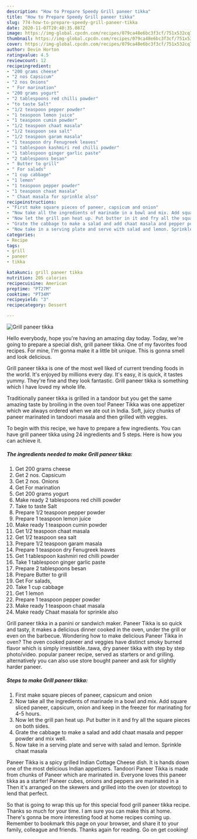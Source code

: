 ```yaml
---
description: "How to Prepare Speedy Grill paneer tikka"
title: "How to Prepare Speedy Grill paneer tikka"
slug: 774-how-to-prepare-speedy-grill-paneer-tikka
date: 2020-11-07T20:40:35.087Z
image: https://img-global.cpcdn.com/recipes/079ca48e6bc3f3cf/751x532cq70/grill-paneer-tikka-recipe-main-photo.jpg
thumbnail: https://img-global.cpcdn.com/recipes/079ca48e6bc3f3cf/751x532cq70/grill-paneer-tikka-recipe-main-photo.jpg
cover: https://img-global.cpcdn.com/recipes/079ca48e6bc3f3cf/751x532cq70/grill-paneer-tikka-recipe-main-photo.jpg
author: Devin Horton
ratingvalue: 4.5
reviewcount: 12
recipeingredient:
- "200 grams cheese"
- "2 nos Capsicum"
- "2 nos Onions"
- " For marination"
- "200 grams yogurt"
- "2 tablespoons red chilli powder"
- "to taste Salt"
- "1/2 teaspoon pepper powder"
- "1 teaspoon lemon juice"
- "1 teaspoon cumin powder"
- "1/2 teaspoon chaat masala"
- "1/2 teaspoon sea salt"
- "1/2 teaspoon garam masala"
- "1 teaspoon dry Fenugreek leaves"
- "1 tablespoon kashmiri red chilli powder"
- "1 tablespoon ginger garlic paste"
- "2 tablespoons besan"
- " Butter to grill"
- " For salads"
- "1 cup cabbage"
- "1 lemon"
- "1 teaspoon pepper powder"
- "1 teaspoon chaat masala"
- " Chaat masala for sprinkle also"
recipeinstructions:
- "First make square pieces of paneer, capsicum and onion"
- "Now take all the ingredients of marinade in a bowl and mix. Add square sliced ​​paneer, capsicum, onion and keep in the freezer for marinating for 4-5 hours."
- "Now let the grill pan heat up. Put butter in it and fry all the square pieces on both sides."
- "Grate the cabbage to make a salad and add chaat masala and pepper powder and mix well."
- "Now take in a serving plate and serve with salad and lemon. Sprinkle chaat masala"
categories:
- Recipe
tags:
- grill
- paneer
- tikka

katakunci: grill paneer tikka 
nutrition: 205 calories
recipecuisine: American
preptime: "PT27M"
cooktime: "PT34M"
recipeyield: "3"
recipecategory: Dessert

---
```



![Grill paneer tikka](https://img-global.cpcdn.com/recipes/079ca48e6bc3f3cf/751x532cq70/grill-paneer-tikka-recipe-main-photo.jpg)

Hello everybody, hope you're having an amazing day today. Today, we're going to prepare a special dish, grill paneer tikka. One of my favorites food recipes. For mine, I'm gonna make it a little bit unique. This is gonna smell and look delicious.

Grill paneer tikka is one of the most well liked of current trending foods in the world. It's enjoyed by millions every day. It's easy, it is quick, it tastes yummy. They're fine and they look fantastic. Grill paneer tikka is something which I have loved my whole life.

Traditionally paneer tikka is grilled in a tandoor but you get the same amazing taste by broiling in the oven too! Paneer Tikka was one appetizer which we always ordered when we ate out in India. Soft, juicy chunks of paneer marinated in tandoori masala and then grilled with veggies.


To begin with this recipe, we have to prepare a few ingredients. You can have grill paneer tikka using 24 ingredients and 5 steps. Here is how you can achieve it.

<!--inarticleads1-->

##### The ingredients needed to make Grill paneer tikka:

1. Get 200 grams cheese
1. Get 2 nos. Capsicum
1. Get 2 nos. Onions
1. Get  For marination
1. Get 200 grams yogurt
1. Make ready 2 tablespoons red chilli powder
1. Take to taste Salt
1. Prepare 1/2 teaspoon pepper powder
1. Prepare 1 teaspoon lemon juice
1. Make ready 1 teaspoon cumin powder
1. Get 1/2 teaspoon chaat masala
1. Get 1/2 teaspoon sea salt
1. Prepare 1/2 teaspoon garam masala
1. Prepare 1 teaspoon dry Fenugreek leaves
1. Get 1 tablespoon kashmiri red chilli powder
1. Take 1 tablespoon ginger garlic paste
1. Prepare 2 tablespoons besan
1. Prepare  Butter to grill
1. Get  For salads,
1. Take 1 cup cabbage
1. Get 1 lemon
1. Prepare 1 teaspoon pepper powder
1. Make ready 1 teaspoon chaat masala
1. Make ready  Chaat masala for sprinkle also


Grill paneer tikka in a panini or sandwich maker. Paneer Tikka is so quick and tasty, it makes a delicious dinner cooked in the oven, under the grill or even on the barbecue. Wondering how to make delicious Paneer Tikka in oven? The oven cooked paneer and veggies have distinct smoky burned flavor which is simply irresistible..tawa, dry paneer tikka with step by step photo/video. popular paneer recipe, served as starters or and grilling. alternatively you can also use store bought paneer and ask for slightly harder paneer. 

<!--inarticleads2-->

##### Steps to make Grill paneer tikka:

1. First make square pieces of paneer, capsicum and onion
1. Now take all the ingredients of marinade in a bowl and mix. Add square sliced ​​paneer, capsicum, onion and keep in the freezer for marinating for 4-5 hours.
1. Now let the grill pan heat up. Put butter in it and fry all the square pieces on both sides.
1. Grate the cabbage to make a salad and add chaat masala and pepper powder and mix well.
1. Now take in a serving plate and serve with salad and lemon. Sprinkle chaat masala


Paneer Tikka is a spicy grilled Indian Cottage Cheese dish. It is hands down one of the most delicious Indian appetizers. Tandoori Paneer Tikka is made from chunks of Paneer which are marinated in. Everyone loves this paneer tikka as a starter! Paneer cubes, onions and peppers are marinated in a Then it&#39;s arranged on the skewers and grilled into the oven (or stovetop) to lend that perfect. 

So that is going to wrap this up for this special food grill paneer tikka recipe. Thanks so much for your time. I am sure you can make this at home. There's gonna be more interesting food at home recipes coming up. Remember to bookmark this page on your browser, and share it to your family, colleague and friends. Thanks again for reading. Go on get cooking!
